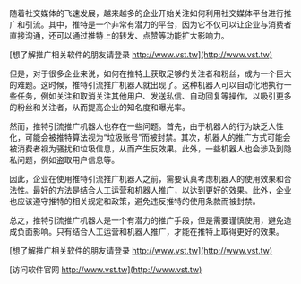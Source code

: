 随着社交媒体的飞速发展，越来越多的企业开始关注如何利用社交媒体平台进行推广和引流。其中，推特是一个非常有潜力的平台，因为它不仅可以让企业与消费者直接沟通，还可以通过推特上的转发、点赞等功能扩大影响力。

[想了解推广相关软件的朋友请登录 http://www.vst.tw](http://www.vst.tw)

但是，对于很多企业来说，如何在推特上获取足够的关注者和粉丝，成为一个巨大的难题。这时候，推特引流推广机器人就出现了。这种机器人可以自动化地执行一些任务，例如关注和取消关注其他用户、发送私信、自动回复等操作，以吸引更多的粉丝和关注者，从而提高企业的知名度和曝光率。

然而，推特引流推广机器人也存在一些问题。首先，由于机器人的行为缺乏人性化，可能会被推特算法视为“垃圾账号”而被封禁。其次，机器人的推广方式可能会被消费者视为骚扰和垃圾信息，从而产生反效果。此外，一些机器人也会涉及到隐私问题，例如盗取用户信息等。

因此，企业在使用推特引流推广机器人之前，需要认真考虑机器人的使用效果和合法性。最好的方法是结合人工运营和机器人推广，以达到更好的效果。此外，企业也应该遵守推特的相关规定和政策，避免违反推特的使用条款而被封禁。

总之，推特引流推广机器人是一个有潜力的推广手段，但是需要谨慎使用，避免造成负面影响。只有结合人工运营和机器人推广，才能在推特上取得更好的效果。

[想了解推广相关软件的朋友请登录 http://www.vst.tw](http://www.vst.tw)


[访问软件官网 http://www.vst.tw](http://www.vst.tw)
